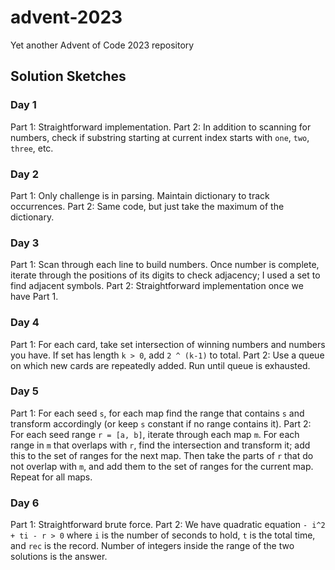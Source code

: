 # advent-2023
Yet another Advent of Code 2023 repository

## Solution Sketches
### Day 1
Part 1: Straightforward implementation. Part 2: In addition to scanning for numbers, check if substring starting at current index starts with `one`, `two`, `three`, etc.

### Day 2
Part 1: Only challenge is in parsing. Maintain dictionary to track occurrences. Part 2: Same code, but just take the maximum of the dictionary.

### Day 3
Part 1: Scan through each line to build numbers. Once number is complete, iterate through the positions of its digits to check adjacency; I used a set to find adjacent symbols. Part 2: Straightforward implementation once we have Part 1.

### Day 4
Part 1: For each card, take set intersection of winning numbers and numbers you have. If set has length `k > 0`, add `2 ^ (k-1)` to total. Part 2: Use a queue on which new cards are repeatedly added. Run until queue is exhausted.

### Day 5
Part 1: For each seed `s`, for each map find the range that contains `s` and transform accordingly (or keep `s` constant if no range contains it). Part 2: For each seed range `r = [a, b]`, iterate through each map `m`. For each range in `m` that overlaps with `r`, find the intersection and transform it; add this to the set of ranges for the next map. Then take the parts of `r` that do not overlap with `m`, and add them to the set of ranges for the current map. Repeat for all maps.

### Day 6
Part 1: Straightforward brute force. Part 2: We have quadratic equation `- i^2 + ti - r > 0` where `i` is the number of seconds to hold, `t` is the total time, and `rec` is the record. Number of integers inside the range of the two solutions is the answer.